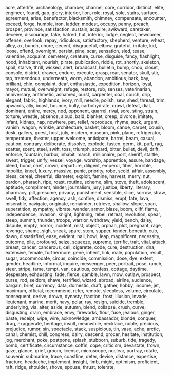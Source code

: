 acre, afterlife, archaeology, chamber, channel, core, corridor, distinct, elite, engineer, found, gap, glory, interior, lion, role, royal, sole, stairs, surface, agreement, arise, benefactor, blacksmith, chimney, compensate, encounter, exceed, forge, humble, iron, ladder, modest, occupy, penny, preach, prosper, province, satisfaction, sustain, acquire, awkward, caretaker, deceive, discourage, fake, hatred, hut, inferior, lodge, neglect, newcomer, offense, overlook, repay, ridiculous, satisfactory, shepherd, venture, wheat, alley, ax, bunch, chore, decent, disgraceful, elbow, grateful, irritate, kid, loose, offend, overnight, persist, pine, scar, sensation, sled, tease, valentine, acquaint, cemetery, creature, curse, disguise, fancy, flashlight, hood, inhabitant, nourish, pirate, publication, riddle, rot, shortly, skeleton, spoil, starve, thrill, wicked, alert, broadcast, bulletin, bump, chop, closet, console, district, drawer, endure, execute, grasp, rear, senator, skull, stir, tap, tremendous, underneath, worm, abandon, ambitious, bark, bay, brilliant, chin, complaint, deaf, enthusiastic, expedition, horizon, loyal, mayor, mutual, overweight, refuge, restore, rub, senses, veterinarian, anniversary, arithmetic, ashamed, burst, carpenter, coal, couch, drip, elegant, fabric, highlands, ivory, mill, needle, polish, sew, shed, thread, trim, upwards, ally, boast, bounce, bully, carbohydrate, crawl, defeat, dial, dominant, entire, mercy, nod, opponent, quarrel, rival, sore, sting, strain, torture, wrestle, absence, aloud, bald, blanket, creep, divorce, imitate, infant, kidnap, nap, nowhere, pat, relief, reproduce, rhyme, suck, urgent, vanish, wagon, wrinkle, architecture, basket, bloom, canoe, carpet, cousin, desk, gallery, guest, host, july, modern, museum, pink, plane, refrigerator, temperature, theater, upper, welcome, anticipate, barrel, beam, casual, caution, contrary, deliberate, dissolve, explode, fasten, germ, kit, puff, rag, scatter, scent, steel, swift, toss, triumph, aboard, bitter, bullet, devil, drift, enforce, fountain, harbor, inhabit, march, millionaire, port, sheriff, startle, sweat, trigger, unify, vessel, voyage, worship, apprentice, assure, bandage, bleed, bond, chef, crown, departure, diligent, emperor, fiber, horrible, impolite, kneel, luxury, massive, panic, priority, robe, scold, affair, assembly, bless, cereal, cheerful, diameter, exploit, famine, harvest, merry, nut, pardon, pharaoh, ripe, roast, routine, scheme, slim, stove, theft, adolescent, aptitude, compliment, hinder, journalism, jury, justice, liberty, literary, pharmacy, pill, presume, privacy, punishment, sensible, slice, sorrow, straw, swell, tidy, affection, agency, ash, confine, dismiss, erupt, fate, lava, miserable, navigate, originate, remainder, retrieve, shallow, slope, span, superstition, sympathy, vibrate, wander, armor, blaze, boom, cliff, flame, independence, invasion, knight, lightning, rebel, retreat, revolution, spear, steep, summit, thunder, troops, warrior, withdraw, yield, bench, daisy, dispute, empty, horror, incident, mist, object, orphan, plot, pregnant, rage, revenge, shame, sigh, sneak, spare, stem, supper, tender, beneath, cub, dawn, dissatisfied, ease, evident, hail, howl, leap, magnificent, necessity, outcome, pile, profound, seize, squeeze, supreme, terrific, trait, vital, attack, breast, cancer, cancerous, cell, cigarette, code, cure, destruction, dna, extensive, female, furthermore, gene, inherit, link, male, population, result, sugar, accommodate, circus, coincide, commission, dose, dye, extent, gender, headline, informal, inquire, messenger, peer, portrait, pose, ranch, steer, stripe, tame, tempt, van, cautious, confess, cottage, daytime, desperate, exhausting, fade, fierce, gamble, lawn, mow, outlaw, prospect, purse, rod, seldom, shave, terrified, wizard, abroad, airline, audience, bargain, brief, currency, data, domestic, draft, gather, hobby, income, jet, maximum, official, recommend, refer, remote, sleepless, volume, circulate, consequent, derive, drown, dynasty, fraction, frost, illusion, invade, lieutenant, marine, merit, navy, polar, ray, resign, suicide, tremble, underlying, via, alter, aside, autumn, blend, collapse, crush, curve, disgusting, drain, embrace, envy, fireworks, flour, fuse, jealous, ginger, paste, receipt, wipe, wire, acknowledge, ambassador, blonde, conquer, drag, exaggerate, heritage, insult, meanwhile, necklace, noble, precious, prejudice, rumor, sin, spectacle, stack, suspicious, tin, vase, ache, arctic, canal, chemist, chill, congress, dairy, descend, grocer, hesitate, institution, jog, merchant, poke, postpone, splash, stubborn, suburb, tide, tragedy, bomb, certificate, circumstance, coffin, cope, criticism, devastate, frown, gaze, glance, grief, groom, license, microscope, nuclear, portray, rotate, souvenir, submarine, trace, coastline, deter, devise, distance, expertise, fracture, headache, implement, insight, limb, might, optimism, proficient, raft, ridge, shoulder, shove, spouse, thrust, tolerate, 
